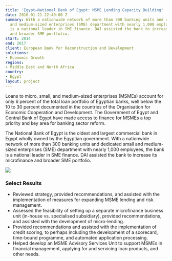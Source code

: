 ```yaml
---
title: 'Egypt—National Bank of Egypt: MSME Lending Capacity Building'
date: 2016-01-21 22:40:00 Z
summary: With a nationwide network of more than 300 banking units and dedicated small
  and medium-sized enterprises (SME) department with nearly 1,000 employees, the bank
  is a national leader in SME finance. DAI assisted the bank to increase its microfinance
  and broader SME portfolio.
start: 2014
end: 2017
client: European Bank for Reconstruction and Development
solutions:
- Economic Growth
regions:
- Middle East and North Africa
country:
- Egypt
layout: project
---
```


Loans to micro, small, and medium-sized enterprises (MSMEs) account for only 6 percent of the total loan portfolio of Egyptian banks, well below the 10 to 30 percent documented in the countries of the Organisation for Economic Cooperation and Development. The Government of Egypt and Central Bank of Egypt have made access to finance for MSMEs a top priority and key area for banking sector reform.

The National Bank of Egypt is the oldest and largest commercial bank in Egypt wholly owned by the Egyptian government. With a nationwide network of more than 300 banking units and dedicated small and medium-sized enterprises (SME) department with nearly 1,000 employees, the bank is a national leader in SME finance. DAI assisted the bank to increase its microfinance and broader SME portfolio.

![][1]

### Select Results

* Reviewed strategy, provided recommendations, and assisted with the implementation of measures for expanding MSME lending and risk management.
* Assessed the feasibility of setting up a separate microfinance business unit (in-house vs. specialised subsidiary), provided recommendations, and assisted with the development of micro-lending.
* Provided recommendations and assisted with the implementation of credit scoring, to perhaps including the development of a scorecard, time-bound programme, and automated application processing.
* Helped develop an MSME Advisory Services Unit to support MSMEs in financial management, applying for and servicing loan products, and other needs.

[1]: https://assetify-dai.com/projects/egyptmse.jpg